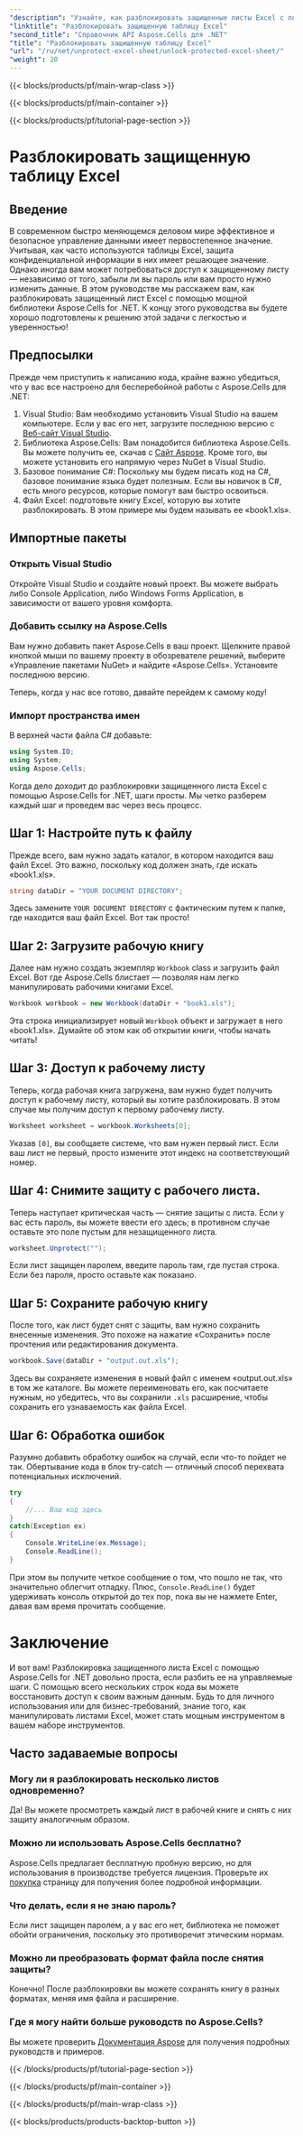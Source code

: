 ```yaml
---
"description": "Узнайте, как разблокировать защищенные листы Excel с помощью Aspose.Cells для .NET в этом пошаговом руководстве, доступном для начинающих."
"linktitle": "Разблокировать защищенную таблицу Excel"
"second_title": "Справочник API Aspose.Cells для .NET"
"title": "Разблокировать защищенную таблицу Excel"
"url": "/ru/net/unprotect-excel-sheet/unlock-protected-excel-sheet/"
"weight": 20
---
```


{{< blocks/products/pf/main-wrap-class >}}

{{< blocks/products/pf/main-container >}}

{{< blocks/products/pf/tutorial-page-section >}}

# Разблокировать защищенную таблицу Excel

## Введение

В современном быстро меняющемся деловом мире эффективное и безопасное управление данными имеет первостепенное значение. Учитывая, как часто используются таблицы Excel, защита конфиденциальной информации в них имеет решающее значение. Однако иногда вам может потребоваться доступ к защищенному листу — независимо от того, забыли ли вы пароль или вам просто нужно изменить данные. В этом руководстве мы расскажем вам, как разблокировать защищенный лист Excel с помощью мощной библиотеки Aspose.Cells for .NET. К концу этого руководства вы будете хорошо подготовлены к решению этой задачи с легкостью и уверенностью!

## Предпосылки

Прежде чем приступить к написанию кода, крайне важно убедиться, что у вас все настроено для бесперебойной работы с Aspose.Cells для .NET:

1. Visual Studio: Вам необходимо установить Visual Studio на вашем компьютере. Если у вас его нет, загрузите последнюю версию с [Веб-сайт Visual Studio](https://visualstudio.microsoft.com/downloads/).
2. Библиотека Aspose.Cells: Вам понадобится библиотека Aspose.Cells. Вы можете получить ее, скачав с [Сайт Aspose](https://releases.aspose.com/cells/net/). Кроме того, вы можете установить его напрямую через NuGet в Visual Studio.
3. Базовое понимание C#: Поскольку мы будем писать код на C#, базовое понимание языка будет полезным. Если вы новичок в C#, есть много ресурсов, которые помогут вам быстро освоиться.
4. Файл Excel: подготовьте книгу Excel, которую вы хотите разблокировать. В этом примере мы будем называть ее «book1.xls».

## Импортные пакеты

### Открыть Visual Studio

Откройте Visual Studio и создайте новый проект. Вы можете выбрать либо Console Application, либо Windows Forms Application, в зависимости от вашего уровня комфорта.

### Добавить ссылку на Aspose.Cells

Вам нужно добавить пакет Aspose.Cells в ваш проект. Щелкните правой кнопкой мыши по вашему проекту в обозревателе решений, выберите «Управление пакетами NuGet» и найдите «Aspose.Cells». Установите последнюю версию.

Теперь, когда у нас все готово, давайте перейдем к самому коду!

### Импорт пространства имен

В верхней части файла C# добавьте:

```csharp
using System.IO;
using System;
using Aspose.Cells;
```

Когда дело доходит до разблокировки защищенного листа Excel с помощью Aspose.Cells for .NET, шаги просты. Мы четко разберем каждый шаг и проведем вас через весь процесс.

## Шаг 1: Настройте путь к файлу

Прежде всего, вам нужно задать каталог, в котором находится ваш файл Excel. Это важно, поскольку код должен знать, где искать «book1.xls».

```csharp
string dataDir = "YOUR DOCUMENT DIRECTORY";
```
Здесь замените `YOUR DOCUMENT DIRECTORY` с фактическим путем к папке, где находится ваш файл Excel. Вот так просто!

## Шаг 2: Загрузите рабочую книгу

Далее нам нужно создать экземпляр `Workbook` class и загрузить файл Excel. Вот где Aspose.Cells блистает — позволяя нам легко манипулировать рабочими книгами Excel.

```csharp
Workbook workbook = new Workbook(dataDir + "book1.xls");
```
Эта строка инициализирует новый `Workbook` объект и загружает в него «book1.xls». Думайте об этом как об открытии книги, чтобы начать читать!

## Шаг 3: Доступ к рабочему листу

Теперь, когда рабочая книга загружена, вам нужно будет получить доступ к рабочему листу, который вы хотите разблокировать. В этом случае мы получим доступ к первому рабочему листу.

```csharp
Worksheet worksheet = workbook.Worksheets[0];
```
Указав `[0]`, вы сообщаете системе, что вам нужен первый лист. Если ваш лист не первый, просто измените этот индекс на соответствующий номер.

## Шаг 4: Снимите защиту с рабочего листа.

Теперь наступает критическая часть — снятие защиты с листа. Если у вас есть пароль, вы можете ввести его здесь; в противном случае оставьте это поле пустым для незащищенного листа.

```csharp
worksheet.Unprotect("");
```
Если лист защищен паролем, введите пароль там, где пустая строка. Если без пароля, просто оставьте как показано.

## Шаг 5: Сохраните рабочую книгу

После того, как лист будет снят с защиты, вам нужно сохранить внесенные изменения. Это похоже на нажатие «Сохранить» после прочтения или редактирования документа.

```csharp
workbook.Save(dataDir + "output.out.xls");
```
Здесь вы сохраняете изменения в новый файл с именем «output.out.xls» в том же каталоге. Вы можете переименовать его, как посчитаете нужным, но убедитесь, что вы сохранили `.xls` расширение, чтобы сохранить его узнаваемость как файла Excel.

## Шаг 6: Обработка ошибок

Разумно добавить обработку ошибок на случай, если что-то пойдет не так. Обертывание кода в блок try-catch — отличный способ перехвата потенциальных исключений.

```csharp
try
{
    //... Ваш код здесь
}
catch(Exception ex)
{
    Console.WriteLine(ex.Message);
    Console.ReadLine();
}
```
При этом вы получите четкое сообщение о том, что пошло не так, что значительно облегчит отладку. Плюс, `Console.ReadLine()` будет удерживать консоль открытой до тех пор, пока вы не нажмете Enter, давая вам время прочитать сообщение.

# Заключение

И вот вам! Разблокировка защищенного листа Excel с помощью Aspose.Cells for .NET довольно проста, если разбить ее на управляемые шаги. С помощью всего нескольких строк кода вы можете восстановить доступ к своим важным данным. Будь то для личного использования или для бизнес-требований, знание того, как манипулировать листами Excel, может стать мощным инструментом в вашем наборе инструментов. 

## Часто задаваемые вопросы

### Могу ли я разблокировать несколько листов одновременно?
Да! Вы можете просмотреть каждый лист в рабочей книге и снять с них защиту аналогичным образом.

### Можно ли использовать Aspose.Cells бесплатно?
Aspose.Cells предлагает бесплатную пробную версию, но для использования в производстве требуется лицензия. Проверьте их [покупка](https://purchase.aspose.com/buy) страницу для получения более подробной информации.

### Что делать, если я не знаю пароль?
Если лист защищен паролем, а у вас его нет, библиотека не поможет обойти ограничения, поскольку это противоречит этическим нормам.

### Можно ли преобразовать формат файла после снятия защиты?
Конечно! После разблокировки вы можете сохранять книгу в разных форматах, меняя имя файла и расширение.

### Где я могу найти больше руководств по Aspose.Cells?
Вы можете проверить [Документация Aspose](https://reference.aspose.com/cells/net/) для получения подробных руководств и примеров.

{{< /blocks/products/pf/tutorial-page-section >}}

{{< /blocks/products/pf/main-container >}}

{{< /blocks/products/pf/main-wrap-class >}}

{{< blocks/products/products-backtop-button >}}